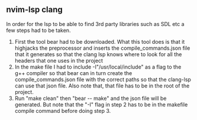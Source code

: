 ## nvim-lsp clang
In order for the lsp to be able to find 3rd party libraries such as SDL etc a
few steps had to be taken.
1) First the tool bear had to be downloaded. What this tool does is that it
   highjacks the preprocessor and inserts the compile_commands.json file that it
   generates so that the clang lsp knows where to look for all the headers that
   one uses in the project
2) In the make file I had to include -I"/usr/local/include" as a flag to the g++
   compiler so that bear can in turn create the compile_commands.json file with
   the correct paths so that the clang-lsp can use that json file. Also note
   that, that file has to be in the root of the project. 
3) Run "make clean" then "bear -- make" and the json file will be generated. But
   note that the "-I" flag in step 2 has to be in the makefile compile command
   before doing step 3.
